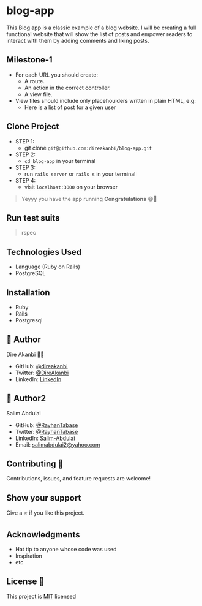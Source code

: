 # blog-app
This Blog app is a classic example of a blog website. I will be creating a full functional website that will show the list of posts and empower readers to interact with them by adding comments and liking posts.

## Milestone-1
- For each URL you should create:
  - A route.
  - An action in the correct controller.
  - A view file.
- View files should include only placehoulders written in plain HTML, e.g:
  - Here is a list of post for a given user

## Clone Project
- STEP 1:
  - git clone `git@github.com:direakanbi/blog-app.git`
- STEP 2:
  - `cd blog-app` in your terminal
- STEP 3:
  - run `rails server` or `rails s` in your terminal
- STEP 4:
  - visit `localhost:3000` on your browser
> Yeyyy you have the app running **Congratulations** 😅🎉

## Run test suits
  > rspec

## Technologies Used
* Language (Ruby on Rails)
* PostgreSQL

## Installation
* Ruby
* Rails
* Postgresql

## 👤 Author 
Dire Akanbi :student: 
- GitHub: [@direakanbi](https://github.com/direakanbi)
- Twitter: [@DireAkanbi](https://twitter.com/DireAkanbi)
- LinkedIn: [LinkedIn](https://www.linkedin.com/dire-akanbi/)

## 👤 Author2
Salim Abdulai

- GitHub: [@RayhanTabase](https://github.com/RayhanTabase)
- Twitter: [@RayhanTabase](https://twitter.com/@RayhanTabase)
- LinkedIn: [Salim-Abdulai](https://linkedin.com/in/salim-abdulai-5430065b)
- Email: salimabdulai2@yahoo.com

## Contributing :handshake:
Contributions, issues, and feature requests are welcome!

## Show your support
Give a 	:star: if you like this project.

## Acknowledgments
* Hat tip to anyone whose code was used
* Inspiration
* etc

## License :memo:
This project is [MIT](https://github.com/microverseinc/readme-template/blob/master/MIT.md) licensed
